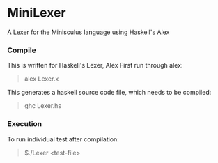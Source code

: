 # MiniLexer
A Lexer for the Minisculus language using Haskell's Alex


### Compile
This is written for Haskell's Lexer, Alex
First run through alex:
> alex Lexer.x

This generates a haskell source code file, which needs to be compiled:
> ghc Lexer.hs

### Execution
To run individual test after compilation:
> $./Lexer \<test-file\>
